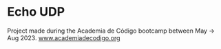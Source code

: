 # Echo UDP

Project made during the Academia de Código bootcamp between May -> Aug 2023. www.academiadecodigo.org

